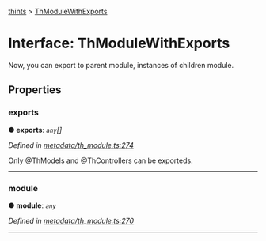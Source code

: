 [thints](../README.md) > [ThModuleWithExports](../interfaces/thmodulewithexports.md)



# Interface: ThModuleWithExports


Now, you can export to parent module, instances of children module.


## Properties
<a id="exports"></a>

###  exports

**●  exports**:  *`any`[]* 

*Defined in [metadata/th_module.ts:274](https://github.com/digitalinfluencers/ThinTS/blob/f3585a7/src/metadata/th_module.ts#L274)*



Only @ThModels and @ThControllers can be exporteds.




___

<a id="module"></a>

###  module

**●  module**:  *`any`* 

*Defined in [metadata/th_module.ts:270](https://github.com/digitalinfluencers/ThinTS/blob/f3585a7/src/metadata/th_module.ts#L270)*





___


